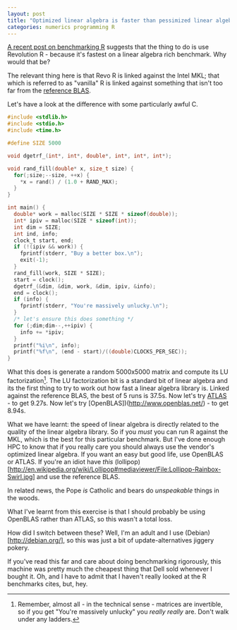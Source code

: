 ```yaml
---
layout: post
title: "Optimized linear algebra is faster than pessimized linear algebra"
categories: numerics programming R
---
```


[A recent post on benchmarking
R](http://www.brodrigues.co/2014/11/11/benchmarks-r-blas-atlas-rro/)
suggests that the thing to do is use Revolution R - because it's
fastest on a linear algebra rich benchmark.  Why would that be?

The relevant thing here is that Revo R is linked against the Intel
MKL; that which is referred to as "vanilla" R is linked against
something that isn't too far from the [reference
BLAS](http://www.netlib.org/blas/).

Let's have a look at the difference with some particularly awful C.

~~~ C
#include <stdlib.h>
#include <stdio.h>
#include <time.h>

#define SIZE 5000

void dgetrf_(int*, int*, double*, int*, int*, int*);

void rand_fill(double* x, size_t size) {
  for(;size;--size, ++x) {
    *x = rand() / (1.0 + RAND_MAX);
  }
}

int main() {
  double* work = malloc(SIZE * SIZE * sizeof(double));
  int* ipiv = malloc(SIZE * sizeof(int));
  int dim = SIZE;
  int ind, info;
  clock_t start, end;
  if (!(ipiv && work)) {
    fprintf(stderr, "Buy a better box.\n");
    exit(-1);
  }
  rand_fill(work, SIZE * SIZE);
  start = clock();
  dgetrf_(&dim, &dim, work, &dim, ipiv, &info);
  end = clock();
  if (info) {
    fprintf(stderr, "You're massively unlucky.\n");
  }
  /* let's ensure this does something */
  for (;dim;dim--,++ipiv) {
    info += *ipiv;
  }
  printf("%i\n", info);
  printf("%f\n", (end - start)/((double)CLOCKS_PER_SEC));
}
~~~

What this does is generate a random 5000x5000 matrix and compute its
LU factorization[^invertibility].  The LU factorization bit is a standard bit of
linear algebra and its the first thing to try to work out how fast a
linear algebra library is.  Linked against the reference BLAS, the
best of 5 runs is 37.5s.  Now let's try
[ATLAS](http://math-atlas.sourceforge.net/) - to get 9.27s. Now let's
try [OpenBLAS])(http://www.openblas.net/) - to get 8.94s.

[^invertibility]: Remember, almost all - in the technical sense -
matrices are invertible, so if you get "You're massively unlucky" you
_really really_ are.  Don't walk under any ladders.

What we have learnt: the speed of linear algebra is directly related
to the quality of the linear algebra library.  So if you _must_
you can run R against the MKL, which is the best for this particular
benchmark. But I've done enough HPC to know that if you really care
you should always use the vendor's optimized linear algebra.  If you
want an easy but good life, use OpenBLAS or ATLAS.  If you're an idiot
have *this*
(lollipop)[http://en.wikipedia.org/wiki/Lollipop#mediaviewer/File:Lollipop-Rainbox-Swirl.jpg]
and use the reference BLAS.

In related news, the Pope *is* Catholic and bears do _unspeakable_
things in the woods.

What I've learnt from this exercise is that I should probably be using
OpenBLAS rather than ATLAS, so this wasn't a total loss.

How did I switch between these?  Well, I'm an adult and I use
(Debian)[http://debian.org/], so this was just a bit of
update-alternatives jiggery pokery.

If you've read this far and care about doing benchmarking rigorously,
this machine was pretty much the cheapest thing that Dell sold
whenever I bought it.  Oh, and I have to admit that I haven't really
looked at the R benchmarks cites, but, hey.